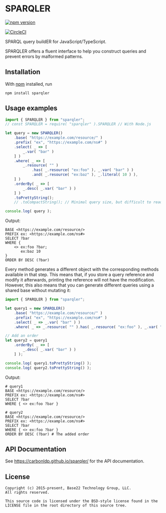 # SPARQLER

[![npm version](https://badge.fury.io/js/sparqler.svg)](https://badge.fury.io/js/sparqler)

[![CircleCI](https://circleci.com/gh/CarbonLDP/sparqler.svg?style=svg)](https://circleci.com/gh/CarbonLDP/sparqler)

SPARQL query buildER for JavaScript/TypeScript.

SPARQLER offers a fluent interface to help you construct queries and prevent errors by malformed patterns. 

## Installation

With [npm](https://npmjs.org/) installed, run

```shell script
npm install sparqler
```

## Usage examples

```javascript
import { SPARQLER } from "sparqler";
// const SPARQLER = require( "sparqler" ).SPARQLER // With Node.js

let query = new SPARQLER()
    .base( "https://example.com/resource/" )
    .prefix( "ex", "https://example.com/ns#" )
    .select( _ => [
        _.var( "bar" )
    ] )
    .where( _ => [
        _.resource( "" ) 
            .has( _.resource( "ex:foo" ), _.var( "bar" ) )
            .and( _.resource( "ex:baz" ), _.literal( 10 ) ),
    ] )
    .orderBy( _ => [
        _.desc( _.var( "bar" ) )
    ] )
    .toPrettyString();
    // .toCompactString(); // Minimal query size, but difficult to read

console.log( query );
```

Output:
```sparql
BASE <https://example.com/resource/>
PREFIX ex: <https://example.com/ns#>
SELECT ?bar
WHERE {
    <> ex:foo ?bar;
       ex:baz 10
}
ORDER BY DESC (?bar)
```

Every method generates a different object with the corresponding methods available in that step.
This means that, if you store a query reference and modify it afterwards,
printing the reference will not have the modification. However, this also means that
 you can generate different queries using a shared base without mutating it:


```javascript
import { SPARQLER } from "sparqler";

let query1 = new SPARQLER()
    .base( "https://example.com/resource/" )
    .prefix( "ex", "https://example.com/ns#" )
    .select( _ => _.var( "bar" ) )
    .where( _ => _.resource( "" ).has( _.resource( "ex:foo" ), _.var( "bar" ) ) );

// Add an order
let query2 = query1
    .orderBy( _ => [
        _.desc( _.var( "bar" ) )
    ] );

console.log( query1.toPrettyString() );
console.log( query2.toPrettyString() );
```

Output:
```sparql
# query1
BASE <https://example.com/resource/>
PREFIX ex: <https://example.com/ns#>
SELECT ?bar
WHERE { <> ex:foo ?bar }

# query2
BASE <https://example.com/resource/>
PREFIX ex: <https://example.com/ns#>
SELECT ?bar
WHERE { <> ex:foo ?bar }
ORDER BY DESC (?bar) # The added order
```

## API Documentation

See https://carbonldp.github.io/sparqler/ for the API documentation.

## License

	Copyright (c) 2015-present, Base22 Technology Group, LLC.
	All rights reserved.

	This source code is licensed under the BSD-style license found in the
	LICENSE file in the root directory of this source tree.
